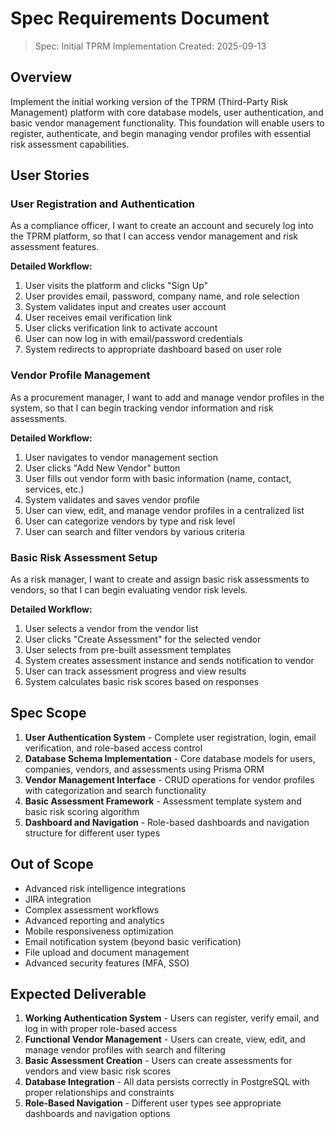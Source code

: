 # Spec Requirements Document

> Spec: Initial TPRM Implementation
> Created: 2025-09-13

## Overview

Implement the initial working version of the TPRM (Third-Party Risk Management) platform with core database models, user authentication, and basic vendor management functionality. This foundation will enable users to register, authenticate, and begin managing vendor profiles with essential risk assessment capabilities.

## User Stories

### User Registration and Authentication

As a compliance officer, I want to create an account and securely log into the TPRM platform, so that I can access vendor management and risk assessment features.

**Detailed Workflow:**
1. User visits the platform and clicks "Sign Up"
2. User provides email, password, company name, and role selection
3. System validates input and creates user account
4. User receives email verification link
5. User clicks verification link to activate account
6. User can now log in with email/password credentials
7. System redirects to appropriate dashboard based on user role

### Vendor Profile Management

As a procurement manager, I want to add and manage vendor profiles in the system, so that I can begin tracking vendor information and risk assessments.

**Detailed Workflow:**
1. User navigates to vendor management section
2. User clicks "Add New Vendor" button
3. User fills out vendor form with basic information (name, contact, services, etc.)
4. System validates and saves vendor profile
5. User can view, edit, and manage vendor profiles in a centralized list
6. User can categorize vendors by type and risk level
7. User can search and filter vendors by various criteria

### Basic Risk Assessment Setup

As a risk manager, I want to create and assign basic risk assessments to vendors, so that I can begin evaluating vendor risk levels.

**Detailed Workflow:**
1. User selects a vendor from the vendor list
2. User clicks "Create Assessment" for the selected vendor
3. User selects from pre-built assessment templates
4. System creates assessment instance and sends notification to vendor
5. User can track assessment progress and view results
6. System calculates basic risk scores based on responses

## Spec Scope

1. **User Authentication System** - Complete user registration, login, email verification, and role-based access control
2. **Database Schema Implementation** - Core database models for users, companies, vendors, and assessments using Prisma ORM
3. **Vendor Management Interface** - CRUD operations for vendor profiles with categorization and search functionality
4. **Basic Assessment Framework** - Assessment template system and basic risk scoring algorithm
5. **Dashboard and Navigation** - Role-based dashboards and navigation structure for different user types

## Out of Scope

- Advanced risk intelligence integrations
- JIRA integration
- Complex assessment workflows
- Advanced reporting and analytics
- Mobile responsiveness optimization
- Email notification system (beyond basic verification)
- File upload and document management
- Advanced security features (MFA, SSO)

## Expected Deliverable

1. **Working Authentication System** - Users can register, verify email, and log in with proper role-based access
2. **Functional Vendor Management** - Users can create, view, edit, and manage vendor profiles with search and filtering
3. **Basic Assessment Creation** - Users can create assessments for vendors and view basic risk scores
4. **Database Integration** - All data persists correctly in PostgreSQL with proper relationships and constraints
5. **Role-Based Navigation** - Different user types see appropriate dashboards and navigation options

